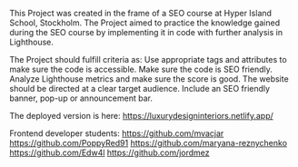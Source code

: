 This Project was created in the frame of a SEO course at Hyper Island School, Stockholm.
The Project aimed to practice the knowledge gained during the SEO course by implementing it in code with further analysis in Lighthouse.

The Project should fulfill criteria as:
Use appropriate tags and attributes to make sure the code is accessible.
Make sure the code is SEO friendly.
Analyze Lighthouse metrics and make sure the score is good.
The website should be directed at a clear target audience.
Include an SEO friendly banner, pop-up or announcement bar.

The deployed version is here:
https://luxurydesigninteriors.netlify.app/


Frontend developer students:
https://github.com/mvacjar
https://github.com/PoppyRed91 
https://github.com/maryana-reznychenko
https://github.com/Edw4l
https://github.com/jordmez
